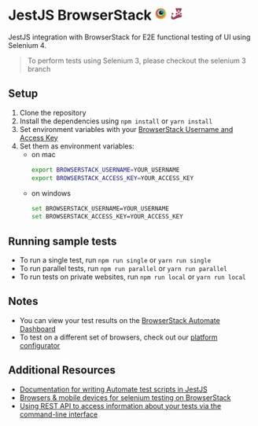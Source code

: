 # JestJS BrowserStack <img src="assets/browserstack.png" width=25 height=25> <img src="assets/jest.svg" width=25 height=25>

JestJS integration with BrowserStack for E2E functional testing of UI using Selenium 4.

> To perform tests using Selenium 3, please checkout the selenium 3 branch

## Setup

1. Clone the repository
2. Install the dependencies using `npm install` or `yarn install`
3. Set environment variables with your [BrowserStack Username and Access Key](https://www.browserstack.com/accounts/settings)
4. Set them as environment variables:
   - on mac
     ```sh
     export BROWSERSTACK_USERNAME=YOUR_USERNAME
     export BROWSERSTACK_ACCESS_KEY=YOUR_ACCESS_KEY
     ```
   - on windows
     ```sh
     set BROWSERSTACK_USERNAME=YOUR_USERNAME
     set BROWSERSTACK_ACCESS_KEY=YOUR_ACCESS_KEY
     ```

## Running sample tests

- To run a single test, run `npm run single` or `yarn run single`
- To run parallel tests, run `npm run parallel` or `yarn run parallel`
- To run tests on private websites, run `npm run local` or `yarn run local`

## Notes

- You can view your test results on the [BrowserStack Automate Dashboard](https://automate.browserstack.com)
- To test on a different set of browsers, check out our [platform configurator](https://www.browserstack.com/automate/capabilities?tag=selenium-4)

## Additional Resources

- [Documentation for writing Automate test scripts in JestJS](https://browserstack.com/docs/automate/selenium/getting-started/nodejs/jest-js)
- [Browsers & mobile devices for selenium testing on BrowserStack](https://www.browserstack.com/list-of-browsers-and-platforms?product=automate)
- [Using REST API to access information about your tests via the command-line interface](https://www.browserstack.com/automate/rest-api)
